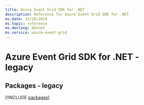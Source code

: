 ```yaml
---
title: Azure Event Grid SDK for .NET
description: Reference for Azure Event Grid SDK for .NET
ms.date: 11/28/2024
ms.topic: reference
ms.devlang: dotnet
ms.service: azure-event-grid
---
```

# Azure Event Grid SDK for .NET - legacy
## Packages - legacy
[!INCLUDE [packages](event-grid-index.md)]